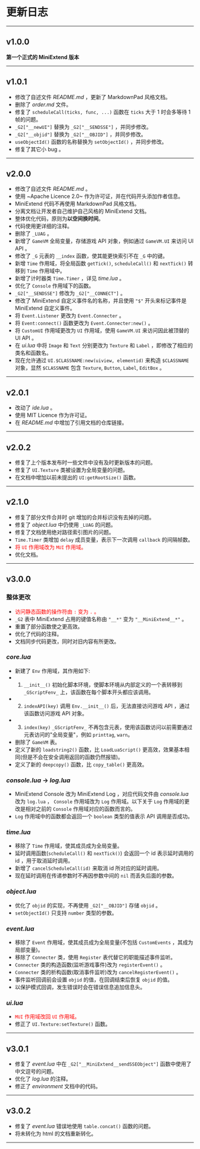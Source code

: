 # 更新日志 #

---

## v1.0.0
**第一个正式的 MiniExtend 版本**

---

## v1.0.1
- 修改了自述文件 *README.md* ，更新了 MarkdownPad 风格文档。  
- 删除了 *order.md* 文件。  
- 修复了 `scheduleCall(ticks, func, ...)` 函数在 `ticks` 大于 1 时会多等待 1 帧的问题。  
- `_G2["__newUI"]` 替换为 `_G2["__SENDSSE"]` ，并同步修改。  
- `_G2["__objid"]` 替换为 `_G2["__OBJID"]` ，并同步修改。  
- `useObjectId()` 函数的名称替换为 `setObjectId()` ，并同步修改。  
- 修复了其它小 bug 。  

---

## v2.0.0
- 修改了自述文件 *README.md* 。  
- 使用 ~Apache Licence 2.0~ 作为许可证，并在代码开头添加作者信息。  
- MiniExtend 代码不再使用 MarkdownPad 风格文档。  
- 分离文档让开发者自己维护自己风格的 MiniExtend 文档。  
- 整体优化代码，原则为**以空间换时间**。  
- 代码使用更详细的注释。  
- 删除了 `_LUAG` 。  
- 新增了 `GameVM` 全局变量，存储游戏 API 对象，例如通过 `GameVM.UI` 来访问 UI API 。  
- 修改了 `_G` 元表的 `__index` 函数，使其能更快索引不在 `_G` 中的键。  
- 新增 `Time` 作用域，将全局函数 `getTick()`, `scheduleCall()` 和 `nextTick()` 转移到 `Time` 作用域中。  
- 新增了计时器类 `Time.Timer` ，详见 *time.lua* 。  
- 优化了 `Console` 作用域下的函数。  
- `_G2["__SENDSSE"]` 修改为 `_G2["__CONNECT"]` 。  
- 修改了 MiniExtend 自定义事件名的名称，并且使用 `"$"` 开头来标记事件是 MiniExtend 自定义事件。  
- 将 `Event.Listener` 更改为 `Event.Connecter` 。  
- 将 `Event:connect()` 函数更改为 `Event.Connecter:new()` 。  
- 将 `CustomUI` 作用域更改为 `UI` 作用域，使用 `GameVM.UI` 来访问因此被顶替的 UI API 。  
- 在 *ui.lua* 中将 `Image` 和 `Text` 分别更改为 `Texture` 和 `Label` ，即修改了相应的类名和函数名。  
- 现在允许通过 `UI.$CLASSNAME:new(uiview, elementid)` 来构造 `$CLASSNAME` 对象，显然 `$CLASSNAME` 包含 `Texture`, `Button`, `Label`, `EditBox` 。   

---

## v2.0.1
- 改动了 *ide.lua* 。  
- 使用 MIT Licence 作为许可证。  
- 在 *README.md* 中增加了引用文档的仓库链接。   

---

## v2.0.2
- 修复了上个版本发布时一些文件中没有及时更新版本的问题。  
- 修复了 `UI.Texture` 类被设置为全局变量的问题。  
- 在文档中增加以前未提出的 `UI:getRootSize()` 函数。   

---

## v2.1.0
- 修复了部分文件合并时 git 增加的合并标识没有去掉的问题。  
- 修复了 *object.lua* 中仍使用 `_LUAG` 的问题。  
- 修复了文档使用绝对路径索引图片的问题。  
- `Time.Timer` 类增加 `delay` 成员变量，表示下一次调用 `callback` 的间隔帧数。  
- <span style="color:red;">将 `UI` 作用域改为 `MUI` 作用域</b>。  
- 优化文档。  

---

## v3.0.0

### 整体更改
- <span style="color:red;">访问静态函数的操作符由 `:` 变为 `.` 。</span>
- `_G2` 表中 MiniExtend 占用的键值名称由 `"__*"` 变为 `"__MiniExtend__*"` 。  
- 重置了部分函数使之更高效。  
- 优化了代码的注释。  
- 文档同步代码更改，同时对旧内容有所更改。  

### *core.lua*
- 新建了 `Env` 作用域，其作用如下:  
- 1. `__init__()` 初始化脚本环境，使脚本环境从内部定义的一个表转移到 `_GScriptFenv_` 上，该函数在每个脚本开头都应该调用。  
- 2. `indexAPI(key)` 调用 `Env.__init__()` 后，无法直接访问游戏 API ，通过该函数访问游戏 API 对象。  
- 3. `index(key)` `_GScriptFenv_` 不再包含元表，使用该函数访问以前需要通过元表访问的"全局变量"，例如 `printtag`, `warn`。  
- 删除了 `GameVM` 表。  
- 定义了新的 `loadstring2()` 函数，比 `LoadLuaScript()` 更高效，效果基本相同(但是不会在安全调用返回的函数仍然报错)。  
- 定义了新的 `deepcopy()` 函数，比 `copy_table()` 更高效。  

### *console.lua* -> *log.lua*
- MiniExtend Console 改为 MiniExtend Log ，对应代码文件由 *console.lua* 改为 `log.lua` ， `Console` 作用域改为 `Log` 作用域。以下关于 `Log` 作用域的更改是相对之前的 `Console` 作用域对应的函数而言的。  
- `Log` 作用域中的函数都会返回一个 `boolean` 类型的值表示 API 调用是否成功。  

### *time.lua*
- 移除了 `Time` 作用域，使其成员成为全局变量。  
- 延时调用函数(`scheduleCall()` 和 `nextTick()`) 会返回一个 id 表示延时调用的 id ，用于取消延时调用。  
- 新增了 `cancelScheduleCall(id)` 来取消 id 所对应的延时调用。  
- 现在延时调用在传递参数时不再因参数中间的 `nil` 而丢失后面的参数。  

### *object.lua*
- 优化了 `objid` 的实现，不再使用 `_G2["__OBJID"]` 存储 `objid` 。  
- `setObjectId()` 只支持 `number` 类型的参数。  

### *event.lua*
- 移除了 `Event` 作用域，使其成员成为全局变量(不包括 `CustomEvents` ，其成为局部变量)。  
- 移除了 `Connecter` 类，使用 `Register` 表代替它的职能描述事件监听。  
- `Connecter` 类的构造函数(监听游戏事件)改为 `registerEvent()` 。  
- `Connecter` 类的析构函数(取消事件监听)改为 `cancelRegisterEvent()` 。  
- 事件监听回调前会设置 `objid` 的值，在回调结束后恢复 `objid` 的值。  
- 以保护模式回调，发生错误时会在错误信息追加信息头。  

### *ui.lua*
- <span style="color:red;">`MUI` 作用域改回 `UI` 作用域。</span>
- 修正了 `UI.Texture:setTexture()` 函数。  

---

## v3.0.1

- 修复了 *event.lua* 中在 `_G2["__MiniExtend__sendSSEObject"]` 函数中使用了中文逗号的问题。  
- 优化了 *log.lua* 的注释。  
- 修正了 *environment* 文档中的代码。  

---

## v3.0.2

- 修复了 *event.lua* 错误地使用 `table.concat()` 函数的问题。  
- 将未转化为 html 的文档重新转化。  

---
